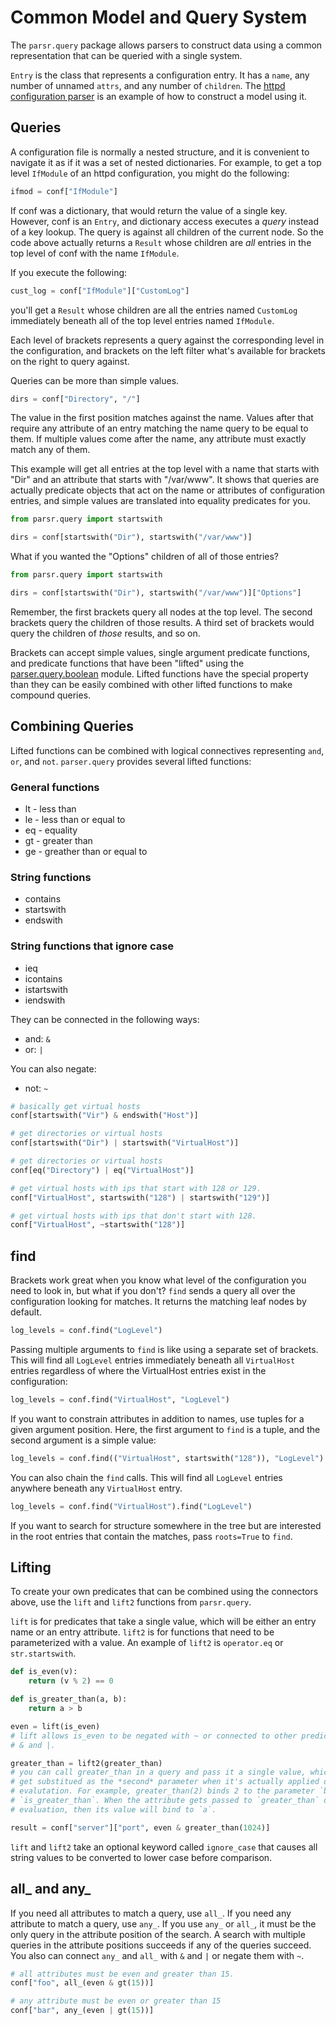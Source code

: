 # Common Model and Query System
The `parsr.query` package allows parsers to construct data using a common
representation that can be queried with a single system.

`Entry` is the class that represents a configuration entry. It has a `name`, any
number of unnamed `attrs`, and any number of `children`. The
[httpd configuration
parser](https://github.com/RedHatInsights/insights-core/blob/master/insights/parsr/examples/httpd_conf.py)
is an example of how to construct a model using it.

## Queries
A configuration file is normally a nested structure, and it is convenient to
navigate it as if it was a set of nested dictionaries. For example, to get a top
level `IfModule` of an httpd configuration, you might do the following:

```python
ifmod = conf["IfModule"]
```

If conf was a dictionary, that would return the value of a single key. However,
conf is an `Entry`, and dictionary access executes a *query* instead of a key
lookup. The query is against all children of the current node. So the code above
actually returns a `Result` whose children are *all* entries in the top level of
conf with the name `IfModule`.

If you execute the following:

```python
cust_log = conf["IfModule"]["CustomLog"]
```

you'll get a `Result` whose children are all the entries named `CustomLog`
immediately beneath all of the top level entries named `IfModule`.

Each level of brackets represents a query against the corresponding level in the
configuration, and brackets on the left filter what's available for brackets on
the right to query against.

Queries can be more than simple values.

```python
dirs = conf["Directory", "/"]
```

The value in the first position matches against the name. Values after that
require any attribute of an entry matching the name query to be equal to them.
If multiple values come after the name, any attribute must exactly match any of
them.

This example will get all entries at the top level with a name that starts with
"Dir" and an attribute that starts with "/var/www". It shows that queries are
actually predicate objects that act on the name or attributes of configuration
entries, and simple values are translated into equality predicates for you.
```python
from parsr.query import startswith

dirs = conf[startswith("Dir"), startswith("/var/www")]
```

What if you wanted the "Options" children of all of those entries?
```python
from parsr.query import startswith

dirs = conf[startswith("Dir"), startswith("/var/www")]["Options"]
```

Remember, the first brackets query all nodes at the top level. The second
brackets query the children of those results. A third set of brackets would
query the children of *those* results, and so on.

Brackets can accept simple values, single argument predicate functions, and
predicate functions that have been "lifted" using the
[parser.query.boolean](https://github.com/csams/parsr/blob/master/parsr/query/boolean.py)
module. Lifted functions have the special property than they can be easily
combined with other lifted functions to make compound queries.

## Combining Queries
Lifted functions can be combined with logical connectives representing `and`,
`or`, and `not`. `parser.query` provides several lifted functions:

### General functions
* lt - less than
* le - less than or equal to
* eq - equality
* gt - greater than
* ge - greather than or equal to

### String functions
* contains
* startswith
* endswith

### String functions that ignore case
* ieq
* icontains
* istartswith
* iendswith

They can be connected in the following ways:
* and: `&`
* or: `|`

You can also negate:
* not: `~`

```python
# basically get virtual hosts
conf[startswith("Vir") & endswith("Host")]

# get directories or virtual hosts
conf[startswith("Dir") | startswith("VirtualHost")]

# get directories or virtual hosts
conf[eq("Directory") | eq("VirtualHost")]

# get virtual hosts with ips that start with 128 or 129.
conf["VirtualHost", startswith("128") | startswith("129")]

# get virtual hosts with ips that don't start with 128.
conf["VirtualHost", ~startswith("128")]
```

## find
Brackets work great when you know what level of the configuration you need to
look in, but what if you don't? `find` sends a query all over the configuration
looking for matches. It returns the matching leaf nodes by default.
```python
log_levels = conf.find("LogLevel")
```

Passing multiple arguments to `find` is like using a separate set of brackets.
This will find all `LogLevel` entries immediately beneath all `VirtualHost`
entries regardless of where the VirtualHost entries exist in the configuration:
```python
log_levels = conf.find("VirtualHost", "LogLevel")
```

If you want to constrain attributes in addition to names, use tuples for a given
argument position. Here, the first argument to `find` is a tuple, and the second
argument is a simple value:
```python
log_levels = conf.find(("VirtualHost", startswith("128")), "LogLevel")
```

You can also chain the `find` calls. This will find all `LogLevel` entries
anywhere beneath any `VirtualHost` entry.
```python
log_levels = conf.find("VirtualHost").find("LogLevel")
```

If you want to search for structure somewhere in the tree but are interested in
the root entries that contain the matches, pass `roots=True` to `find`.

## Lifting
To create your own predicates that can be combined using the connectors above,
use the `lift` and `lift2` functions from `parsr.query`.

`lift` is for predicates that take a single value, which will be either an entry
name or an entry attribute. `lift2` is for functions that need to be
parameterized with a value. An example of `lift2` is `operator.eq` or
`str.startswith`.

```python
def is_even(v):
    return (v % 2) == 0

def is_greater_than(a, b):
    return a > b

even = lift(is_even)
# lift allows is_even to be negated with ~ or connected to other predicates with
# & and |.

greater_than = lift2(greater_than)
# you can call greater_than in a query and pass it a single value, which will
# get substitued as the *second* parameter when it's actually applied during the
# evalutation. For example, greater_than(2) binds 2 to the parameter `b` in
# `is_greater_than`. When the attribute gets passed to `greater_than` during the
# evaluation, then its value will bind to `a`.

result = conf["server"]["port", even & greater_than(1024)]
```

`lift` and `lift2` take an optional keyword called `ignore_case` that causes all
string values to be converted to lower case before comparison.

## all_ and any_
If you need all attributes to match a query, use `all_`. If you need any
attribute to match a query, use `any_`. If you use `any_` or `all_`, it must be
the only query in the attribute position of the search. A search with multiple
queries in the attribute positions succeeds if any of the queries succeed. You
also can connect `any_` and `all_` with `&` and `|` or negate them with `~`.
```python
# all attributes must be even and greater than 15.
conf["foo", all_(even & gt(15))]

# any attribute must be even or greater than 15
conf["bar", any_(even | gt(15))]
```
